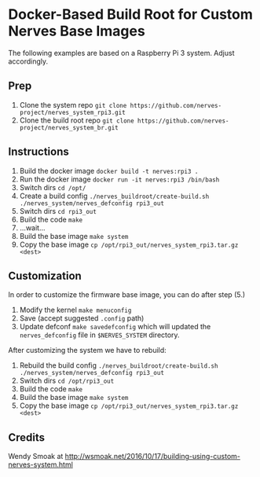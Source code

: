 Docker-Based Build Root for Custom Nerves Base Images
===
The following examples are based on a Raspberry Pi 3 system. Adjust accordingly.

## Prep
1. Clone the system repo `git clone https://github.com/nerves-project/nerves_system_rpi3.git`
2. Clone the build root repo `git clone https://github.com/nerves-project/nerves_system_br.git`

## Instructions
1. Build the docker image `docker build -t nerves:rpi3 .`
2. Run the docker image `docker run -it nerves:rpi3 /bin/bash`
3. Switch dirs `cd /opt/`
4. Create a build config `./nerves_buildroot/create-build.sh ./nerves_system/nerves_defconfig rpi3_out`
5. Switch dirs `cd rpi3_out`
6. Build the code `make`
7. ...wait...
8. Build the base image `make system`
9. Copy the base image `cp /opt/rpi3_out/nerves_system_rpi3.tar.gz <dest>`

## Customization
In order to customize the firmware base image, you can do after step (5.)
1. Modify the kernel `make menuconfig`
2. Save (accept suggested `.config` path)
3. Update defconf `make savedefconfig` which will updated the `nerves_defconfig` file in `$NERVES_SYSTEM` directory.

After customizing the system we have to rebuild:
1. Rebuild the build config `./nerves_buildroot/create-build.sh ./nerves_system/nerves_defconfig rpi3_out`
2. Switch dirs `cd /opt/rpi3_out`
3. Build the code `make`
4. Build the base image `make system`
5. Copy the base image `cp /opt/rpi3_out/nerves_system_rpi3.tar.gz <dest>`

## Credits
Wendy Smoak at http://wsmoak.net/2016/10/17/building-using-custom-nerves-system.html
